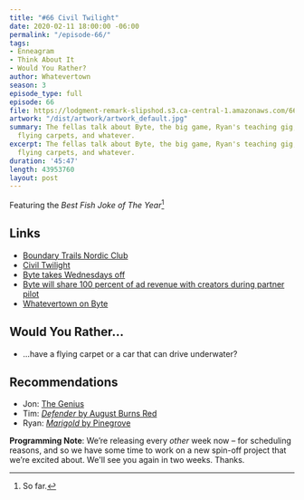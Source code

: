 ```yaml
---
title: "#66 Civil Twilight"
date: 2020-02-11 18:00:00 -06:00
permalink: "/episode-66/"
tags:
- Enneagram
- Think About It
- Would You Rather?
author: Whatevertown
season: 3
episode_type: full
episode: 66
file: https://lodgment-remark-slipshod.s3.ca-central-1.amazonaws.com/66.mp3
artwork: "/dist/artwork/artwork_default.jpg"
summary: The fellas talk about Byte, the big game, Ryan's teaching gig, dream cameos,
  flying carpets, and whatever.
excerpt: The fellas talk about Byte, the big game, Ryan's teaching gig, dream cameos,
  flying carpets, and whatever.
duration: '45:47'
length: 43953760
layout: post
---
```


Featuring the *Best Fish Joke of The Year*[^1]

## Links
- [Boundary Trails Nordic Club](https://btncski.wordpress.com/)
- [Civil Twilight](https://youtu.be/H9Ev1KzZby0)
- [Byte takes Wednesdays off](https://twitter.com/bobby/status/1224837864724320257)
- [Byte will share 100 percent of ad revenue with creators during partner pilot](https://www.theverge.com/creators/2020/1/31/21117197/byte-partner-program-monetization-dom-hofmann-vine)
- [Whatevertown on Byte](https://byte.co/whatevertown)

## Would You Rather…
- …have a flying carpet or a car that can drive underwater?

## Recommendations
- Jon: [The Genius](https://trakt.tv/shows/the-genius)
- Tim: [*Defender* by August Burns Red](https://youtu.be/48L67oBBvHQ)
- Ryan: [*Marigold* by Pinegrove](https://open.spotify.com/album/5yAlf6PE6Gu8FQv6AOroMA)

**Programming Note**: We’re releasing every _other_ week now – for scheduling reasons, and so we have some time to work on a new spin-off project that we’re excited about. We'll see you again in two weeks. Thanks.

[^1]: So far.
